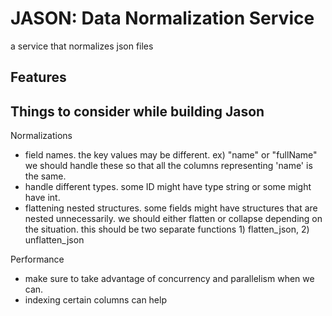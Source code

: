 # JASON: Data Normalization Service
a service that normalizes json files

## Features

## Things to consider while building Jason

Normalizations
* field names. the key values may be different. ex) "name" or "fullName" we should handle these so that all the columns representing 'name' is the same.
* handle different types. some ID might have type string or some might have int.
* flattening nested structures. some fields might have structures that are nested unnecessarily. we should either flatten or collapse depending on the situation. this should be two separate functions 1) flatten_json, 2) unflatten_json


Performance
* make sure to take advantage of concurrency and parallelism when we can.
* indexing certain columns can help



